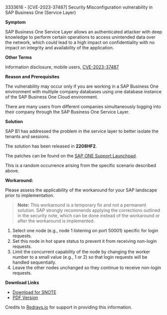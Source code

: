 3333616 - [CVE-2023-37487] Security Misconfiguration vulnerability in SAP Business One (Service Layer)

**Symptom**

SAP Business One Service Layer allows an authenticated attacker with deep knowledge to perform certain operations to access unintended data over the network, which could lead to a high impact on confidentiality with no impact on integrity and availability of the application.

**Other Terms**

Information disclosure, mobile users, [CVE-2023-37487](https://www.cve.org/CVERecord?id=CVE-2023-37487)

**Reason and Prerequisites**

The vulnerability may occur only if you are working in a SAP Business One environment with multiple company databases using one database instance of the SAP Business One Cloud environment.

There are many users from different companies simultaneously logging into their company through the SAP Business One Service Layer.

**Solution**

SAP B1 has addressed the problem in the service layer to better isolate the tenants and sessions.

The solution has been released in **2208HF2**.

The patches can be found on the [SAP ONE Support Launchpad](https://launchpad.support.sap.com/#/softwarecenter).

This is a random occurrence arising from the specific scenario described above.

**Workaround:**

Please assess the applicability of the workaround for your SAP landscape prior to implementation.

> **Note:** This workaround is a temporary fix and not a permanent solution. SAP strongly recommends applying the corrections outlined in the security note, which can be done instead of the workaround or after the workaround is implemented.

1. Select one node (e.g., node 1 listening on port 50001) specific for login requests.
2. Set this node in hot spare status to prevent it from receiving non-login requests.
3. Limit the concurrent capability of the node by changing the worker number to a small value (e.g., 1 or 2) so that login requests will be handled sequentially.
4. Leave the other nodes unchanged so they continue to receive non-login requests.

**Download Links**

- [Download for SNOTE](https://notesdownloads.sap.com/note/0040000000949642023)
- [PDF Version](https://me.sap.com/sap/support/sfm/notes/print/0003333616?language=en-US&token=332652B2FFAF855A75B90A8A8DD98BF0)

Credits to [Redrays.io](https://redrays.io) for support in providing this information.